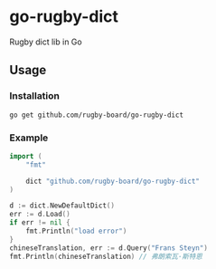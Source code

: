# go-rugby-dict

Rugby dict lib in Go

## Usage

### Installation

```shell
go get github.com/rugby-board/go-rugby-dict
```

### Example

```go
import (
    "fmt"

    dict "github.com/rugby-board/go-rugby-dict"
)

d := dict.NewDefaultDict()
err := d.Load()
if err != nil {
    fmt.Println("load error")
}
chineseTranslation, err := d.Query("Frans Steyn")
fmt.Println(chineseTranslation) // 弗朗索瓦·斯特恩
```
